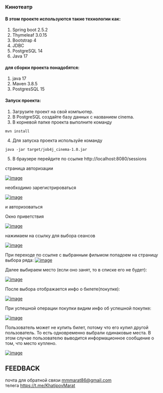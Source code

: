 ### Кинотеатр

#### В этом проекте используются такие технологии как:

1. Spring boot 2.5.2
2. Thymeleaf 3.0.15
3. Bootstrap 4
4. JDBC
5. PostgreSQL 14
6. Java 17

#### для сборки проекта понадобятся:
1. java 17
2. Maven 3.8.5
3. PostgresSQL 15

#### Запуск проекта:
1. Загрузите проект на свой компьютер.
2. В PostgreSQL создайте базу данных с названием cinema.
3. В корневой папке проекта выполните команду
```shell
mvn install
```

4. Для запуска проекта используйе команду 
 ```shell
java -jar target/job4j_cinema-1.0.jar
```
5. В браузере перейдите по ссылке http://localhost:8080/sessions

страница авторизации

<a href="https://ibb.co/G5RWCcH"><img src="https://i.ibb.co/BCByTqn/image.png" alt="image" border="0"></a>

необходимо зарегистрироваться

<a href="https://ibb.co/x1tp9Th"><img src="https://i.ibb.co/K2pM4v6/image.png" alt="image" border="0"></a>

и авторизоваться

Окно приветствия

<a href="https://ibb.co/hDW78tk"><img src="https://i.ibb.co/2gtnKfw/image.png" alt="image" border="0"></a>

нажимаем на ссылку для выбора сеансов

<a href="https://ibb.co/L1SC6DQ"><img src="https://i.ibb.co/KW697cN/image.png" alt="image" border="0"></a>

При переходе по ссылке с выбранным фильмом попадоем на страницу выбора ряда:
<a href="https://ibb.co/RjNyXBB"><img src="https://i.ibb.co/fD9v3nn/image.png" alt="image" border="0"></a>

Далее выбираем место (если оно занят, то в списке его не будет):

<a href="https://ibb.co/dtJz8Mc"><img src="https://i.ibb.co/kJ6WNBy/image.png" alt="image" border="0"></a>

После выбора отображается инфо о билете(покупке):

<a href="https://ibb.co/1r9LnL4"><img src="https://i.ibb.co/dPQrcrH/image.png" alt="image" border="0"></a>

При успешной операции покупки видим инфо об успешной покупке:

<a href="https://ibb.co/xLGQbW1"><img src="https://i.ibb.co/6wb5SzH/image.png" alt="image" border="0"></a>

Пользователь может не купить билет, потому что его купил другой пользователь.
То есть одновременно выбрали одинаковые места.
В этом случае пользователю выводится информационное сообщение о том, что место куплено.

<a href="https://ibb.co/d48fJ8K"><img src="https://i.ibb.co/Df01g0K/image.png" alt="image" border="0"></a>

## FEEDBACK
почта для обратной связи mmmarat86@gmail.com <br>
телега https://t.me/KhatipovMarat